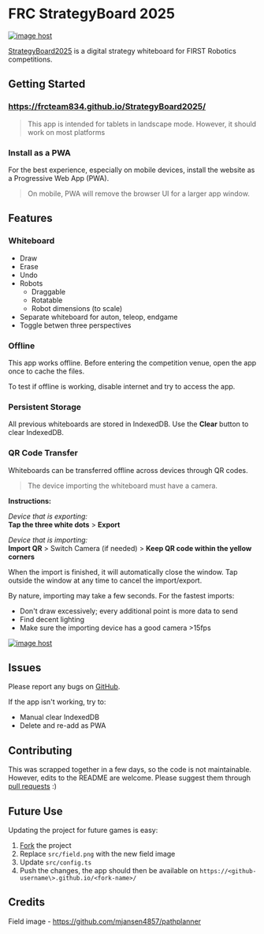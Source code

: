 # FRC StrategyBoard 2025

<a href="https://imgbox.com/TxsFBIir" target="_blank"><img src="https://images2.imgbox.com/85/8f/TxsFBIir_o.png" alt="image host"/></a>

[StrategyBoard2025](https://frcteam834.github.io/StrategyBoard2025/) is a digital strategy whiteboard for FIRST Robotics competitions.

## Getting Started

### https://frcteam834.github.io/StrategyBoard2025/

> This app is intended for tablets in landscape mode. However, it should work on most platforms

### Install as a PWA

For the best experience, especially on mobile devices, install the website as a Progressive Web App (PWA).

> On mobile, PWA will remove the browser UI for a larger app window.

## Features

### Whiteboard

- Draw
- Erase
- Undo
- Robots
    - Draggable
    - Rotatable
    - Robot dimensions (to scale)
- Separate whiteboard for auton, teleop, endgame
- Toggle betwen three perspectives

### Offline

This app works offline. Before entering the competition venue, open the app once to cache the files.

To test if offline is working, disable internet and try to access the app.

### Persistent Storage

All previous whiteboards are stored in IndexedDB. Use the **Clear** button to clear IndexedDB.

### QR Code Transfer

Whiteboards can be transferred offline across devices through QR codes.

> The device importing the whiteboard must have a camera.

**Instructions:**

*Device that is exporting:*<br/>
**Tap the three white dots** > **Export**

*Device that is importing:*<br/>
**Import QR** > Switch Camera (if needed) > **Keep QR code within the yellow corners**

When the import is finished, it will automatically close the window. Tap outside the window at any time to cancel the import/export.

By nature, importing may take a few seconds. For the fastest imports:

- Don't draw excessively; every additional point is more data to send
- Find decent lighting
- Make sure the importing device has a good camera >15fps

<a href="https://imgbox.com/xirEOutY" target="_blank"><img src="https://images2.imgbox.com/86/34/xirEOutY_o.png" alt="image host"/></a>

## Issues

Please report any bugs on [GitHub](https://github.com/FRCTeam834/StrategyBoard2025/issues/new).

If the app isn't working, try to:

- Manual clear IndexedDB
- Delete and re-add as PWA

## Contributing

This was scrapped together in a few days, so the code is not maintainable. However, edits to the README are welcome. Please suggest them through [pull requests](https://github.com/FRCTeam834/StrategyBoard2025/pulls) :)

## Future Use

Updating the project for future games is easy:

1. [Fork](https://github.com/FRCTeam834/StrategyBoard2025/fork) the project
2. Replace `src/field.png` with the new field image
3. Update `src/config.ts`
4. Push the changes, the app should then be available on `https://<github-username\>.github.io/<fork-name>/`

## Credits

Field image - https://github.com/mjansen4857/pathplanner